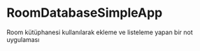 # RoomDatabaseSimpleApp
Room kütüphanesi kullanılarak ekleme ve listeleme yapan bir not uygulaması 
